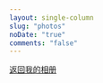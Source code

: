 ```yaml
---
layout: single-column
slug: "photos"
noDate: "true"
comments: "false"
---
```

<link type="text/css" href="/css/ins.css" rel="stylesheet">
<link type="text/css" href="/css/jquery.fancybox.css" rel="stylesheet">
<a href="../"><span class="album-font">返回我的相册</span></a>
<div class="instagram">
    <section class="archives album">
	    <ul class="img-box-ul">
	    </ul>
    </section>
</div>
<script src="https://lib.baomitu.com/jquery/3.3.1/jquery.js"></script>
<script src="/js/jquery.lazyload.js"></script>
<script src="/js/jquery.fancybox.js"></script>
<script src="/js/photos.js"></script>
<script>
	var that = this;
	$.getJSON("tool.json", function(data) {
		that.photo_render(that.page, data);
	});
	window.onload = function() {
		$("img.lazy").lazyload({
			effect: "fadeIn"
		});
	}
</script>